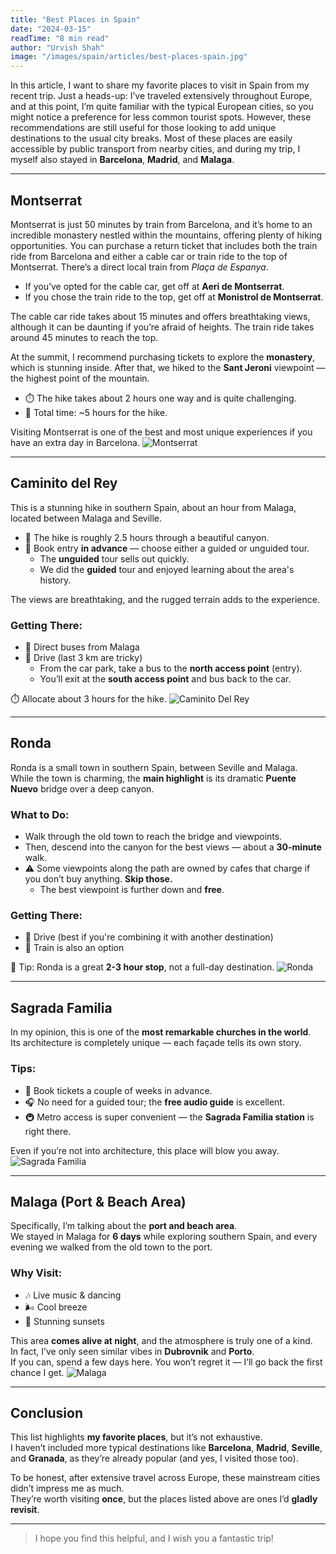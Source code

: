 ```yaml
---
title: "Best Places in Spain"
date: "2024-03-15"
readTime: "8 min read"
author: "Urvish Shah"
image: "/images/spain/articles/best-places-spain.jpg"
---
```


In this article, I want to share my favorite places to visit in Spain from my recent trip. Just a heads-up: I’ve traveled extensively throughout Europe, and at this point, I’m quite familiar with the typical European cities, so you might notice a preference for less common tourist spots. However, these recommendations are still useful for those looking to add unique destinations to the usual city breaks. Most of these places are easily accessible by public transport from nearby cities, and during my trip, I myself also stayed in **Barcelona**, **Madrid**, and **Malaga**.

---

## Montserrat

Montserrat is just 50 minutes by train from Barcelona, and it’s home to an incredible monastery nestled within the mountains, offering plenty of hiking opportunities. You can purchase a return ticket that includes both the train ride from Barcelona and either a cable car or train ride to the top of Montserrat. There’s a direct local train from *Plaça de Espanya*.  
- If you’ve opted for the cable car, get off at **Aeri de Montserrat**.  
- If you chose the train ride to the top, get off at **Monistrol de Montserrat**.

The cable car ride takes about 15 minutes and offers breathtaking views, although it can be daunting if you’re afraid of heights. The train ride takes around 45 minutes to reach the top.

At the summit, I recommend purchasing tickets to explore the **monastery**, which is stunning inside. After that, we hiked to the **Sant Jeroni** viewpoint — the highest point of the mountain.  
- ⏱️ The hike takes about 2 hours one way and is quite challenging.  
- 🥾 Total time: ~5 hours for the hike.

Visiting Montserrat is one of the best and most unique experiences if you have an extra day in Barcelona.
![Montserrat](/images/spain/articles/montserrat.jpg)   

---

## Caminito del Rey

This is a stunning hike in southern Spain, about an hour from Malaga, located between Malaga and Seville.  
- 🥾 The hike is roughly 2.5 hours through a beautiful canyon.  
- 🎫 Book entry **in advance** — choose either a guided or unguided tour.  
  - The **unguided** tour sells out quickly.  
  - We did the **guided** tour and enjoyed learning about the area's history.

The views are breathtaking, and the rugged terrain adds to the experience.

### Getting There:
- 🚌 Direct buses from Malaga  
- 🚗 Drive (last 3 km are tricky)  
  - From the car park, take a bus to the **north access point** (entry).  
  - You’ll exit at the **south access point** and bus back to the car.

⏱️ Allocate about 3 hours for the hike.
![Caminito Del Rey](/images/spain/articles/caminito-del-rey.jpg)

---

## Ronda

Ronda is a small town in southern Spain, between Seville and Malaga.  
While the town is charming, the **main highlight** is its dramatic **Puente Nuevo** bridge over a deep canyon.

### What to Do:
- Walk through the old town to reach the bridge and viewpoints.
- Then, descend into the canyon for the best views — about a **30-minute** walk.
- ⚠️ Some viewpoints along the path are owned by cafes that charge if you don’t buy anything. **Skip those.**  
  - The best viewpoint is further down and **free**.

### Getting There:
- 🚗 Drive (best if you're combining it with another destination)  
- 🚆 Train is also an option

📌 Tip: Ronda is a great **2-3 hour stop**, not a full-day destination.
![Ronda](/images/spain/articles/ronda.jpg)

---

## Sagrada Familia

In my opinion, this is one of the **most remarkable churches in the world**.  
Its architecture is completely unique — each façade tells its own story.

### Tips:
- 🎫 Book tickets a couple of weeks in advance.  
- 🎧 No need for a guided tour; the **free audio guide** is excellent.  
- 🚇 Metro access is super convenient — the **Sagrada Familia station** is right there.

Even if you’re not into architecture, this place will blow you away.
![Sagrada Familia](/images/spain/articles/sagrada-familia.jpg)

---

## Malaga (Port & Beach Area)

Specifically, I’m talking about the **port and beach area**.  
We stayed in Malaga for **6 days** while exploring southern Spain, and every evening we walked from the old town to the port.

### Why Visit:
- 🎶 Live music & dancing  
- 🌬️ Cool breeze  
- 🌅 Stunning sunsets  

This area **comes alive at night**, and the atmosphere is truly one of a kind.  
In fact, I’ve only seen similar vibes in **Dubrovnik** and **Porto**.  
If you can, spend a few days here. You won’t regret it — I’ll go back the first chance I get.
![Malaga](/images/spain/articles/malaga.jpg)


---

## Conclusion

This list highlights **my favorite places**, but it’s not exhaustive.  
I haven’t included more typical destinations like **Barcelona**, **Madrid**, **Seville**, and **Granada**, as they’re already popular (and yes, I visited those too).

To be honest, after extensive travel across Europe, these mainstream cities didn’t impress me as much.  
They’re worth visiting **once**, but the places listed above are ones I’d **gladly revisit**.

---

> I hope you find this helpful, and I wish you a fantastic trip!
